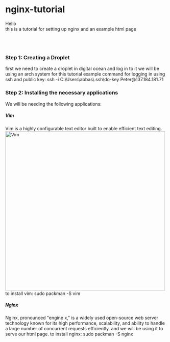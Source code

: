 # nginx-tutorial

Hello
<br />
this is a tutorial for setting up nginx and an example html page

<br/>
<br/>
<h3>Step 1: Creating a Droplet</h3>
<p>
    first we need to create a droplet in digital ocean and log in to it
    we will be using an arch system for this tutorial
    example command for logging in using ssh and public key: ssh -i C:\Users\abbas\.ssh\do-key Peter@137.184.181.71
</p>

<h3>Step 2: Installing the necessary applications</h3>
<p>
    We will be needing the following applications:
</p>
<h5>Vim</h5>
<p>
    Vim is a highly configurable text editor built to enable efficient text editing.
    <img src="https://www.fosslinux.com/wp-content/uploads/2023/01/install-vim-ubuntu.png" alt="Vim" width="500">
    to install vim: sudo packman -S vim
</p>
<h5>Nginx</h5>
<p>
    Nginx, pronounced "engine x," is a widely used open-source web server technology known for its high performance, scalability, and ability to handle a large number of concurrent requests efficiently.
    and we will be using it to serve our html page.
    to install nginx: sudo packman -S nginx
</p>
